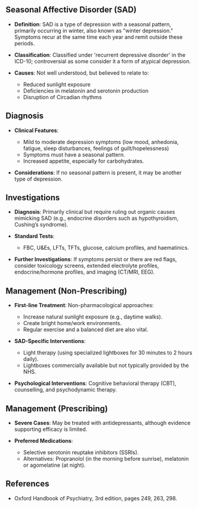 ## Seasonal Affective Disorder (SAD)

- **Definition**: SAD is a type of depression with a seasonal pattern, primarily occurring in winter, also known as "winter depression." Symptoms recur at the same time each year and remit outside these periods.

- **Classification**: Classified under 'recurrent depressive disorder' in the ICD-10; controversial as some consider it a form of atypical depression.

- **Causes**: Not well understood, but believed to relate to:
  - Reduced sunlight exposure
  - Deficiencies in melatonin and serotonin production
  - Disruption of Circadian rhythms 

## Diagnosis

- **Clinical Features**:
  - Mild to moderate depression symptoms (low mood, anhedonia, fatigue, sleep disturbances, feelings of guilt/hopelessness)
  - Symptoms must have a seasonal pattern. 
  - Increased appetite, especially for carbohydrates.
  
- **Considerations**: If no seasonal pattern is present, it may be another type of depression.

## Investigations

- **Diagnosis**: Primarily clinical but require ruling out organic causes mimicking SAD (e.g., endocrine disorders such as hypothyroidism, Cushing’s syndrome).
  
- **Standard Tests**:
  - FBC, U&Es, LFTs, TFTs, glucose, calcium profiles, and haematinics.
  
- **Further Investigations**: If symptoms persist or there are red flags, consider toxicology screens, extended electrolyte profiles, endocrine/hormone profiles, and imaging (CT/MRI, EEG).

## Management (Non-Prescribing)

- **First-line Treatment**: Non-pharmacological approaches:
  - Increase natural sunlight exposure (e.g., daytime walks).
  - Create bright home/work environments.
  - Regular exercise and a balanced diet are also vital.

- **SAD-Specific Interventions**:
  - Light therapy (using specialized lightboxes for 30 minutes to 2 hours daily).
  - Lightboxes commercially available but not typically provided by the NHS.

- **Psychological Interventions**: Cognitive behavioral therapy (CBT), counselling, and psychodynamic therapy.

## Management (Prescribing)

- **Severe Cases**: May be treated with antidepressants, although evidence supporting efficacy is limited.
  
- **Preferred Medications**:
  - Selective serotonin reuptake inhibitors (SSRIs).
  - Alternatives: Propranolol (in the morning before sunrise), melatonin or agomelatine (at night).

## References

- Oxford Handbook of Psychiatry, 3rd edition, pages 249, 263, 298.